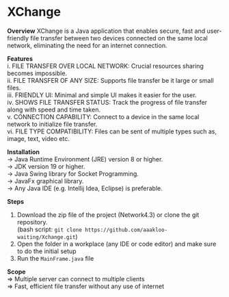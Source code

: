 # XChange

**Overview** 
XChange is a Java application that enables secure, fast and user-friendly file transfer between two devices connected on the same local network, eliminating the need for an internet connection.

**Features**  
i.   FILE TRANSFER OVER LOCAL NETWORK: Crucial resources sharing becomes impossible.  
ii.  FILE TRANSFER OF ANY SIZE: Supports file transfer be it large or small files.  
iii. FRIENDLY UI: Minimal and simple UI makes it easier for the user.  
iv.  SHOWS FILE TRANSFER STATUS: Track the progress of file transfer along with speed and time taken.  
v.   CONNECTION CAPABILITY: Connect to a device in the same local network to initialize file transfer.  
vi.  FILE TYPE COMPATIBILITY: Files can be sent of multiple types such as, image, text, video etc.  

**Installation**  
-> Java Runtime Environment (JRE) version 8 or higher.  
-> JDK version 19 or higher.  
-> Java Swing library for Socket Programming.  
-> JavaFx graphical library.  
-> Any Java IDE (e.g. Intellij Idea, Eclipse) is preferable.  

**Steps**  
1. Download the zip file of the project (Network4.3) or clone the git repository.  
  (bash script: `git clone https://github.com/aaakloo-waiting/Xchange.git`)  
2. Open the folder in a workplace (any IDE or code editor) and make sure to do the initial setup  
3. Run the `MainFrame.java` file  

**Scope**  
=> Multiple server can connect to multiple clients  
=> Fast, efficient file transfer without any use of internet

